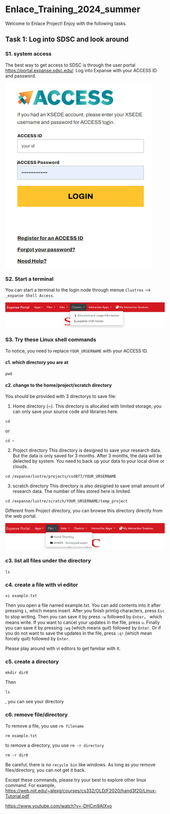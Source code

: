 # Enlace_Training_2024_summer

Welcome to Enlace Project! Enjoy with the following tasks.

## Task 1: Log into SDSC and look around
### S1. system access
The best way to get access to SDSC is through the user portal https://portal.expanse.sdsc.edu/.
Log into Expanse with your ACCESS ID and password.

![Alt text](Figures/Login.PNG)

### S2. Start a terminal
You can start a terminal to the login node through menue `Clustres` --> `_expanse Shell Access`.

![Alt text](Figures/Terminal.PNG)

### S3. Try these Linux shell commands
To notice, you need to replace `YOUR_URSERNAME` with your ACCESS ID.
#### c1. which directory you are at
```
pwd
```
#### c2. change to the home/project/scratch directory
You should be provided with 3 directorys to save file:
1. Home directory (~). This directory is allocated with limited storage, you can only save your source code and libraries here.
```
cd
```
or 
```
cd ~
```

2. Project directory
This directory is designed to save your research data. But the data is only saved for 3 months. After 3 months, the data will be delected by system. You need to back up your data to your local drive or clouds.
```
cd /expanse/lustre/projects/csd877/YOUR_URSERNAME
```
3. scratch directory
This directory is also designed to save small amount of research data. The number of files stored here is limited.
```
cd /expanse/lustre/scratch/YOUR_URSERNAME/temp_project
```
Different from Project directory, you can browse this directory directly from the web portal.

![Alt text](Figures/scratch.PNG)

### c3. list all files under the directory

```
ls
```

### c4. create a file with vi editor
```
vi example.txt
```
Then you open a file named example.txt. You can add contents into it after pressing `i`, which means insert. After you finish printig characters, press `Esc` to stop writing. Then you can save it by press `:w` followed by `Enter`， which means write. If you want to cancel your updates in the file, press `u`. Finally you can save it by pressing `:wq` (which means quit) followed by `Enter`. Or if you do not want to save the updates in the file, press `:q!` (which mean forcely quit) followed by `Enter`.

Please play around with vi editors to get familiar with it.

### c5. create a directory
```
mkdir dir0
```
Then
```
ls
```
, you can see your directory

### c6. remove file/directory
To remove a file, you use `rm filename`
```
rm example.txt
```
to remove a directory, you use `rm -r directory`
```
rm -r dir0
```
Be careful, there is no `recycle bin` like windows. As long as you remove files/directory, you can not get it back.

Except these commands, please try your best to explore other linux command. For example,
https://web.njit.edu/~alexg/courses/cs332/OLD/F2020/hand3f20/Linux-Tutorial.pdf

https://www.youtube.com/watch?v=-DHCm9AlXvo




